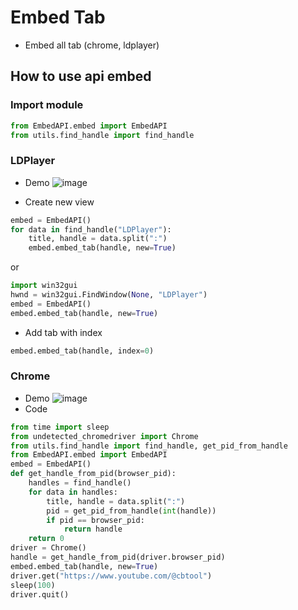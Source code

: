 # Embed Tab
* Embed all tab (chrome, ldplayer)
## How to use api embed 
### Import module
``` python
from EmbedAPI.embed import EmbedAPI
from utils.find_handle import find_handle

```
### LDPlayer
+ Demo
![image](https://github.com/user-attachments/assets/67cb3dba-e3f5-471c-80df-7b4f43773639)

+ Create new view
```python
embed = EmbedAPI()
for data in find_handle("LDPlayer"):
    title, handle = data.split(":")
    embed.embed_tab(handle, new=True)
```
or
```python
import win32gui
hwnd = win32gui.FindWindow(None, "LDPlayer")
embed = EmbedAPI()
embed.embed_tab(handle, new=True)
```
+ Add tab with index
```python
embed.embed_tab(handle, index=0)
```
### Chrome
+ Demo
![image](https://github.com/user-attachments/assets/2355db37-a358-4e1c-9457-225b92594347)
+ Code
```python
from time import sleep
from undetected_chromedriver import Chrome
from utils.find_handle import find_handle, get_pid_from_handle
from EmbedAPI.embed import EmbedAPI
embed = EmbedAPI()
def get_handle_from_pid(browser_pid):
    handles = find_handle()
    for data in handles:
        title, handle = data.split(":")
        pid = get_pid_from_handle(int(handle))
        if pid == browser_pid:
            return handle
    return 0
driver = Chrome()
handle = get_handle_from_pid(driver.browser_pid)
embed.embed_tab(handle, new=True)
driver.get("https://www.youtube.com/@cbtool")
sleep(100)
driver.quit()
```
